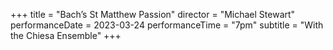 +++
title = "Bach’s St Matthew Passion"
director = "Michael Stewart"
performanceDate = 2023-03-24
performanceTime = "7pm"
subtitle = "With the Chiesa Ensemble"
+++



